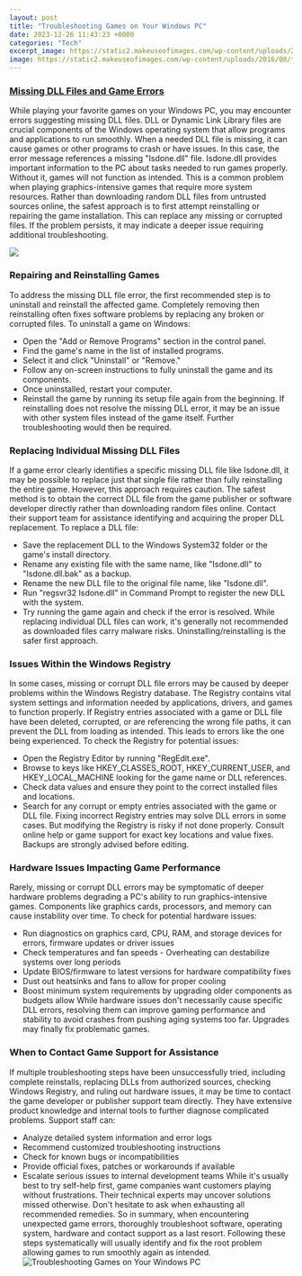 ```yaml
---
layout: post
title: "Troubleshooting Games on Your Windows PC"
date: 2023-12-26 11:43:23 +0000
categories: "Tech"
excerpt_image: https://static2.makeuseofimages.com/wp-content/uploads/2016/08/troubleshooting-tools-windows-10.jpg
image: https://static2.makeuseofimages.com/wp-content/uploads/2016/08/troubleshooting-tools-windows-10.jpg
---
```


### [Missing DLL Files and Game Errors](https://store.fi.io.vn/womens-cute-but-psycho-bae-darling-crazy-girlfriend-t-shirt/men&)
While playing your favorite games on your Windows PC, you may encounter errors suggesting missing DLL files. DLL or Dynamic Link Library files are crucial components of the Windows operating system that allow programs and applications to run smoothly. When a needed DLL file is missing, it can cause games or other programs to crash or have issues. 
In this case, the error message references a missing "Isdone.dll" file.  Isdone.dll provides important information to the PC about tasks needed to run games properly. Without it, games will not function as intended. This is a common problem when playing graphics-intensive games that require more system resources. 
Rather than downloading random DLL files from untrusted sources online, the safest approach is to first attempt reinstalling or repairing the game installation. This can replace any missing or corrupted files. If the problem persists, it may indicate a deeper issue requiring additional troubleshooting.

![](https://drprem.com/life/wp-content/uploads/sites/5/2014/07/shutterstock_197059172.jpg)
### **Repairing and Reinstalling Games** 
To address the missing DLL file error, the first recommended step is to uninstall and reinstall the affected game. Completely removing then reinstalling often fixes software problems by replacing any broken or corrupted files. 
To uninstall a game on Windows:
- Open the "Add or Remove Programs" section in the control panel.
- Find the game's name in the list of installed programs. 
- Select it and click "Uninstall" or "Remove."
- Follow any on-screen instructions to fully uninstall the game and its components.
- Once uninstalled, restart your computer.
- Reinstall the game by running its setup file again from the beginning.
If reinstalling does not resolve the missing DLL error, it may be an issue with other system files instead of the game itself. Further troubleshooting would then be required.
### **Replacing Individual Missing DLL Files**
If a game error clearly identifies a specific missing DLL file like Isdone.dll, it may be possible to replace just that single file rather than fully reinstalling the entire game. However, this approach requires caution.
The safest method is to obtain the correct DLL file from the game publisher or software developer directly rather than downloading random files online. Contact their support team for assistance identifying and acquiring the proper DLL replacement. 
To replace a DLL file:
- Save the replacement DLL to the Windows System32 folder or the game's install directory.
- Rename any existing file with the same name, like "Isdone.dll" to "Isdone.dll.bak" as a backup.  
- Rename the new DLL file to the original file name, like "Isdone.dll".
- Run "regsvr32 Isdone.dll" in Command Prompt to register the new DLL with the system.
- Try running the game again and check if the error is resolved.
While replacing individual DLL files can work, it's generally not recommended as downloaded files carry malware risks. Uninstalling/reinstalling is the safer first approach.
### **Issues Within the Windows Registry**
In some cases, missing or corrupt DLL file errors may be caused by deeper problems within the Windows Registry database. The Registry contains vital system settings and information needed by applications, drivers, and games to function properly. 
If Registry entries associated with a game or DLL file have been deleted, corrupted, or are referencing the wrong file paths, it can prevent the DLL from loading as intended. This leads to errors like the one being experienced.
To check the Registry for potential issues:
- Open the Registry Editor by running "RegEdit.exe".  
- Browse to keys like HKEY_CLASSES_ROOT, HKEY_CURRENT_USER, and HKEY_LOCAL_MACHINE looking for the game name or DLL references.
- Check data values and ensure they point to the correct installed files and locations.
- Search for any corrupt or empty entries associated with the game or DLL file.
Fixing incorrect Registry entries may solve DLL errors in some cases. But modifying the Registry is risky if not done properly. Consult online help or game support for exact key locations and value fixes. Backups are strongly advised before editing.
### **Hardware Issues Impacting Game Performance**
Rarely, missing or corrupt DLL errors may be symptomatic of deeper hardware problems degrading a PC's ability to run graphics-intensive games. Components like graphics cards, processors, and memory can cause instability over time.
To check for potential hardware issues:
- Run diagnostics on graphics card, CPU, RAM, and storage devices for errors, firmware updates or driver issues
- Check temperatures and fan speeds - Overheating can destabilize systems over long periods
- Update BIOS/firmware to latest versions for hardware compatibility fixes
- Dust out heatsinks and fans to allow for proper cooling 
- Boost minimum system requirements by upgrading older components as budgets allow
While hardware issues don't necessarily cause specific DLL errors, resolving them can improve gaming performance and stability to avoid crashes from pushing aging systems too far. Upgrades may finally fix problematic games.
### **When to Contact Game Support for Assistance**
If multiple troubleshooting steps have been unsuccessfully tried, including complete reinstalls, replacing DLLs from authorized sources, checking Windows Registry, and ruling out hardware issues, it may be time to contact the game developer or publisher support team directly. 
They have extensive product knowledge and internal tools to further diagnose complicated problems. Support staff can:
- Analyze detailed system information and error logs  
- Recommend customized troubleshooting instructions
- Check for known bugs or incompatibilities
- Provide official fixes, patches or workarounds if available
- Escalate serious issues to internal development teams
While it's usually best to try self-help first, game companies want customers playing without frustrations. Their technical experts may uncover solutions missed otherwise. Don't hesitate to ask when exhausting all recommended remedies.
So in summary, when encountering unexpected game errors, thoroughly troubleshoot software, operating system, hardware and contact support as a last resort. Following these steps systematically will usually identify and fix the root problem allowing games to run smoothly again as intended.
![Troubleshooting Games on Your Windows PC](https://static2.makeuseofimages.com/wp-content/uploads/2016/08/troubleshooting-tools-windows-10.jpg)